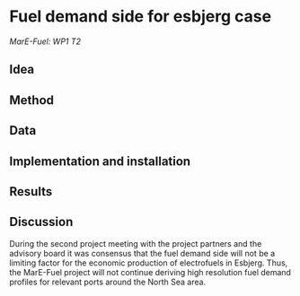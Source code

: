 # Fuel demand side for esbjerg case

*MarE-Fuel: WP1 T2*

## Idea

## Method

## Data

## Implementation and installation

## Results

## Discussion
During the second project meeting with the project partners and the advisory board it was consensus that the fuel demand side will not be a limiting factor for the economic production of electrofuels in Esbjerg. Thus, the MarE-Fuel project will not continue deriving high resolution fuel demand profiles for relevant ports around the North Sea area.